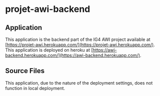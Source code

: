 # projet-awi-backend

## Application

This application is the backend part of the IG4 AWI project available at [https://projet-awi.herokuapp.com/](https://projet-awi.herokuapp.com/).
This application is deployed on heroku at [https://awi-backend.herokuapp.com/](https://awi-backend.herokuapp.com/).

## Source Files

This application, due to the nature of the deployment settings, does not function in local deployment.
